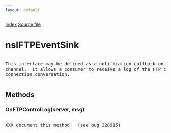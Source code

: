 ```yaml
---
layout: default
---
```

<div id='links'><a href="../index.html">Index</a>
<a href="http://dxr.mozilla.org/mozilla-central/source/netwerk/protocol/ftp/nsIFTPChannel.idl">Source file</a>
</div>

# nsIFTPEventSink #
<pre>  
This interface may be defined as a notification callback on the FTP  
channel.  It allows a consumer to receive a log of the FTP control  
connection conversation.  
  
</pre>
## Methods ##

### OnFTPControlLog(server, msg) ###
<pre>  
XXX document this method!  (see bug 328915)  
  
</pre>